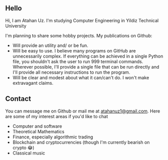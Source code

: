 ## Hello

Hi, I am Atahan Uz. I'm studying Computer Engineering in Yildiz Technical University

I'm planning to share some hobby projects. My publications on Github:
- Will provide an utility and/ or be fun.
- Will be easy to use. I believe many programs on GitHub are unnecessarily complex. If everything can be achieved in a single Python file, you shouldn't ask the user to run 999 terminal commands. Wherever possible, I'll provide a single file that can be run directly and I'll provide all necessary instructions to run the program.
- Will be clear and modest about what it can/can't do. I won't make extravagant claims.


## Contact
You can message me on Github or mail me at atahanuz1@gmail.com.
Here are some of my interest areas if you'd like to chat

- Computer and software
- Theoretical Mathematics 
- Finance, especially algorithmic trading
- Blockchain and cryptocurrencies (though I'm currently bearish on crypto 😂)
- Classical music

  

